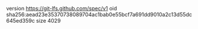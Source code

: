 version https://git-lfs.github.com/spec/v1
oid sha256:aead23e35370738089704ac1bab0e55bcf7a691dd9010a2c13d55dc645ed359c
size 4029
